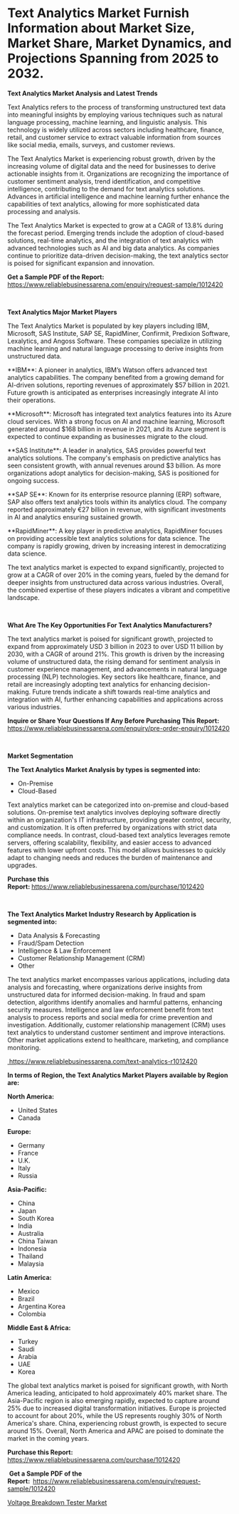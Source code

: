 <p><h1>Text Analytics Market Furnish Information about Market Size, Market Share, Market Dynamics, and Projections Spanning from 2025 to 2032.</h1></p><p><strong>Text Analytics Market Analysis and Latest Trends</strong></p>
<p><p>Text Analytics refers to the process of transforming unstructured text data into meaningful insights by employing various techniques such as natural language processing, machine learning, and linguistic analysis. This technology is widely utilized across sectors including healthcare, finance, retail, and customer service to extract valuable information from sources like social media, emails, surveys, and customer reviews.</p><p>The Text Analytics Market is experiencing robust growth, driven by the increasing volume of digital data and the need for businesses to derive actionable insights from it. Organizations are recognizing the importance of customer sentiment analysis, trend identification, and competitive intelligence, contributing to the demand for text analytics solutions. Advances in artificial intelligence and machine learning further enhance the capabilities of text analytics, allowing for more sophisticated data processing and analysis.</p><p>The Text Analytics Market is expected to grow at a CAGR of 13.8% during the forecast period. Emerging trends include the adoption of cloud-based solutions, real-time analytics, and the integration of text analytics with advanced technologies such as AI and big data analytics. As companies continue to prioritize data-driven decision-making, the text analytics sector is poised for significant expansion and innovation.</p></p>
<p><strong>Get a Sample PDF of the Report:&nbsp;</strong> <a href="https://www.reliablebusinessarena.com/enquiry/request-sample/1012420?utm_campaign=2248&utm_medium=2&utm_source=Github&utm_content=ia&utm_term=05032025&utm_id=text-analytics">https://www.reliablebusinessarena.com/enquiry/request-sample/1012420</a></p>
<p>&nbsp;</p>
<p><strong>Text Analytics Major Market Players</strong></p>
<p><p>The Text Analytics Market is populated by key players including IBM, Microsoft, SAS Institute, SAP SE, RapidMiner, Confirmit, Predixion Software, Lexalytics, and Angoss Software. These companies specialize in utilizing machine learning and natural language processing to derive insights from unstructured data.</p><p>**IBM**: A pioneer in analytics, IBM’s Watson offers advanced text analytics capabilities. The company benefited from a growing demand for AI-driven solutions, reporting revenues of approximately $57 billion in 2021. Future growth is anticipated as enterprises increasingly integrate AI into their operations.</p><p>**Microsoft**: Microsoft has integrated text analytics features into its Azure cloud services. With a strong focus on AI and machine learning, Microsoft generated around $168 billion in revenue in 2021, and its Azure segment is expected to continue expanding as businesses migrate to the cloud.</p><p>**SAS Institute**: A leader in analytics, SAS provides powerful text analytics solutions. The company's emphasis on predictive analytics has seen consistent growth, with annual revenues around $3 billion. As more organizations adopt analytics for decision-making, SAS is positioned for ongoing success.</p><p>**SAP SE**: Known for its enterprise resource planning (ERP) software, SAP also offers text analytics tools within its analytics cloud. The company reported approximately €27 billion in revenue, with significant investments in AI and analytics ensuring sustained growth.</p><p>**RapidMiner**: A key player in predictive analytics, RapidMiner focuses on providing accessible text analytics solutions for data science. The company is rapidly growing, driven by increasing interest in democratizing data science.</p><p>The text analytics market is expected to expand significantly, projected to grow at a CAGR of over 20% in the coming years, fueled by the demand for deeper insights from unstructured data across various industries. Overall, the combined expertise of these players indicates a vibrant and competitive landscape.</p></p>
<p>&nbsp;</p>
<p><strong>What Are The Key Opportunities For Text Analytics Manufacturers?</strong></p>
<p><p>The text analytics market is poised for significant growth, projected to expand from approximately USD 3 billion in 2023 to over USD 11 billion by 2030, with a CAGR of around 21%. This growth is driven by the increasing volume of unstructured data, the rising demand for sentiment analysis in customer experience management, and advancements in natural language processing (NLP) technologies. Key sectors like healthcare, finance, and retail are increasingly adopting text analytics for enhancing decision-making. Future trends indicate a shift towards real-time analytics and integration with AI, further enhancing capabilities and applications across various industries.</p></p>
<p><strong>Inquire or Share Your Questions If Any Before Purchasing This Report:</strong> <a href="https://www.reliablebusinessarena.com/enquiry/pre-order-enquiry/1012420?utm_campaign=2248&utm_medium=2&utm_source=Github&utm_content=ia&utm_term=05032025&utm_id=text-analytics">https://www.reliablebusinessarena.com/enquiry/pre-order-enquiry/1012420</a></p>
<p>&nbsp;</p>
<p><strong>Market Segmentation</strong></p>
<p><strong>The Text Analytics Market Analysis by types is segmented into:</strong></p>
<p><ul><li>On-Premise</li><li>Cloud-Based</li></ul></p>
<p><p>Text analytics market can be categorized into on-premise and cloud-based solutions. On-premise text analytics involves deploying software directly within an organization's IT infrastructure, providing greater control, security, and customization. It is often preferred by organizations with strict data compliance needs. In contrast, cloud-based text analytics leverages remote servers, offering scalability, flexibility, and easier access to advanced features with lower upfront costs. This model allows businesses to quickly adapt to changing needs and reduces the burden of maintenance and upgrades.</p></p>
<p><strong>Purchase this Report:&nbsp;</strong><a href="https://www.reliablebusinessarena.com/purchase/1012420?utm_campaign=2248&utm_medium=2&utm_source=Github&utm_content=ia&utm_term=05032025&utm_id=text-analytics">https://www.reliablebusinessarena.com/purchase/1012420</a></p>
<p>&nbsp;</p>
<p><strong>The Text Analytics Market Industry Research by Application is segmented into:</strong></p>
<p><ul><li>Data Analysis & Forecasting</li><li>Fraud/Spam Detection</li><li>Intelligence & Law Enforcement</li><li>Customer Relationship Management (CRM)</li><li>Other</li></ul></p>
<p><p>The text analytics market encompasses various applications, including data analysis and forecasting, where organizations derive insights from unstructured data for informed decision-making. In fraud and spam detection, algorithms identify anomalies and harmful patterns, enhancing security measures. Intelligence and law enforcement benefit from text analysis to process reports and social media for crime prevention and investigation. Additionally, customer relationship management (CRM) uses text analytics to understand customer sentiment and improve interactions. Other market applications extend to healthcare, marketing, and compliance monitoring.</p></p>
<p><a href="https://www.reliablebusinessarena.com/text-analytics-r1012420?utm_campaign=2248&utm_medium=2&utm_source=Github&utm_content=ia&utm_term=05032025&utm_id=text-analytics">&nbsp;https://www.reliablebusinessarena.com/text-analytics-r1012420</a></p>
<p><strong>In terms of Region, the Text Analytics Market Players available by Region are:</strong></p>
<p>
    <p> <strong> North America: </strong>
        <ul>
            <li>United States</li>
            <li>Canada</li>
        </ul>
        </p> 
    <p> <strong> Europe: </strong>
        <ul>
            <li>Germany</li>
            <li>France</li>
            <li>U.K.</li>
            <li>Italy</li>
            <li>Russia</li>
        </ul>
        </p> 
    <p> <strong> Asia-Pacific: </strong>
        <ul>
            <li>China</li>
            <li>Japan</li>
            <li>South Korea</li>
            <li>India</li>
            <li>Australia</li>
            <li>China Taiwan</li>
            <li>Indonesia</li>
            <li>Thailand</li>
            <li>Malaysia</li>
        </ul>
        </p> 
    <p> <strong> Latin America: </strong>
        <ul>
            <li>Mexico</li>
            <li>Brazil</li>
            <li>Argentina Korea</li>
            <li>Colombia</li>
        </ul>
        </p> 
    <p> <strong> Middle East & Africa: </strong>
        <ul>
            <li>Turkey</li>
            <li>Saudi</li>
            <li>Arabia</li>
            <li>UAE</li>
            <li>Korea</li>
        </ul>
    </p>
    </p>
<p><p>The global text analytics market is poised for significant growth, with North America leading, anticipated to hold approximately 40% market share. The Asia-Pacific region is also emerging rapidly, expected to capture around 25% due to increased digital transformation initiatives. Europe is projected to account for about 20%, while the US represents roughly 30% of North America's share. China, experiencing robust growth, is expected to secure around 15%. Overall, North America and APAC are poised to dominate the market in the coming years.</p></p>
<p><strong>Purchase this Report: </strong><a href="https://www.reliablebusinessarena.com/purchase/1012420?utm_campaign=2248&utm_medium=2&utm_source=Github&utm_content=ia&utm_term=05032025&utm_id=text-analytics">https://www.reliablebusinessarena.com/purchase/1012420</a></p>
<p>&nbsp;<strong>Get a Sample PDF of the Report:&nbsp;&nbsp;</strong><a href="https://www.reliablebusinessarena.com/enquiry/request-sample/1012420?utm_campaign=2248&utm_medium=2&utm_source=Github&utm_content=ia&utm_term=05032025&utm_id=text-analytics">https://www.reliablebusinessarena.com/enquiry/request-sample/1012420</a></p>
<p><strong></strong></p>
<p><p><a href="https://github.com/lindaopodray/Market-Research-Report-List-1/blob/main/voltage-breakdown-tester-market.md?utm_campaign=2248&utm_medium=2&utm_source=Github&utm_content=ia&utm_term=05032025&utm_id=text-analytics">Voltage Breakdown Tester Market</a></p></p>